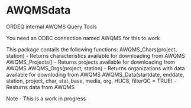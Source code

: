 # AWQMSdata
ORDEQ internal AWQMS Query Tools

You need an ODBC connection named AWQMS for this to work 

This package contails the following functions:
  AWQMS_Chars(project, station) - Returns characteristics available for downloading from AWQMS
  AWQMS_Projects() - Returns projects available for downloading from AWQMS
  AWQMS_Orgs(project, station) - Returns organizations with data available for downloding from AWQMS
  AWQMS_Data(startdate, enddate, station,
                       project, char, stat_base,
                       media, org, HUC8, filterQC = TRUE)  - Resturns data from AWQMS

Note - This is a work in progress
